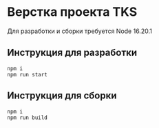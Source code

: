 # Верстка проекта TKS

Для разработки и сборки требуется Node 16.20.1

## Инструкция для разработки

```
npm i
npm run start
```

## Инструкция для сборки

```
npm i
npm run build
```
